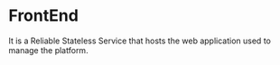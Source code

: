 # FrontEnd

It is a Reliable Stateless Service that hosts the web application used to manage the platform.

